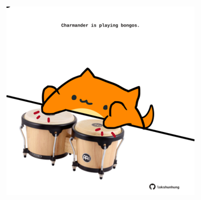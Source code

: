 <!-- built at 11/02/2021, 01:25:55 UTC -->
<p align="center">
  <img width="500" height="500" src="./ReadmeImage.svg">
</p>
